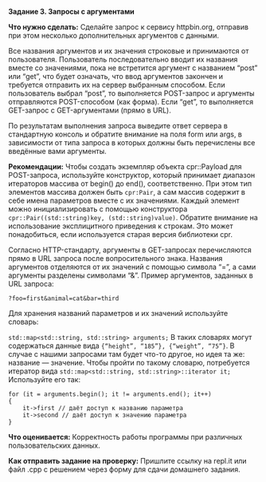 **Задание 3. Запросы с аргументами**

**Что нужно сделать:**
Сделайте запрос к сервису httpbin.org, отправив при этом несколько дополнительных аргументов с данными.

Все названия аргументов и их значения строковые и принимаются от пользователя. Пользователь последовательно вводит их названия вместе со значениями, пока не встретится аргумент с названием “post” или “get”, что будет означать, что ввод аргументов закончен и требуется отправить их на сервер выбранным способом.
Если пользователь выбрал “post”, то выполняется POST-запрос и аргументы отправляются POST-способом (как форма). Если “get”, то выполняется GET-запрос с GET-аргументами (прямо в URL).

По результатам выполнения запроса выведите ответ сервера в стандартную консоль и обратите внимание на поля form или args, в зависимости от типа запроса в которых должны быть перечислены все введённые вами аргументы.

**Рекомендации:**
Чтобы создать экземпляр объекта cpr::Payload для POST-запроса, используйте конструктор, который принимает диапазон итераторов массива от begin() до end(), соответственно. При этом тип элементов массива должен быть `cpr:Pair`, а сам массив содержит в себе имена параметров вместе с их значениями. Каждый элемент можно инициализировать с помощью конструктора `cpr::Pair((std::string)key, (std::string)value)`. Обратите внимание на использование эксплицитного приведения к строкам. Это может понадобиться, если используется старая версия библиотеки cpr.

Согласно HTTP-стандарту, аргументы в GET-запросах перечисляются прямо в URL запроса после вопросительного знака. Названия аргументов отделяются от их значений с помощью символа “=”, а сами аргументы разделены символами “&”. Пример аргументов, заданных в URL запроса:
```
?foo=first&animal=cat&bar=third
```
Для хранения названий параметров и их значений используйте словарь:

`std::map<std::string, std::string> arguments;`
В таких словарях могут содержаться данные вида `{“height”, “185”}, {“weight”, “75”}`. В случае с нашими запросами там будет что-то другое, но идея та же: название — значение.  Чтобы пройти по такому словарю, потребуется итератор вида `std::map<std::string, std::string>::iterator it;` Используйте его так:

```
for (it = arguments.begin(); it != arguments.end(); it++)
{
    it->first // даёт доступ к названию параметра
    it->second // даёт доступ к значению параметра
}
```
**Что оценивается:**
Корректность работы программы при различных пользовательских данных.

**Как отправить задание на проверку:**
Пришлите ссылку на repl.it или файл .срр с решением через форму для сдачи домашнего задания.